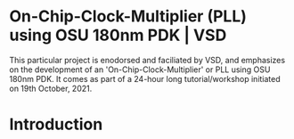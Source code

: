 # On-Chip-Clock-Multiplier (PLL) using OSU 180nm PDK  | VSD
This particular project is enodorsed and faciliated by VSD, and emphasizes on the development of an 'On-Chip-Clock-Multiplier' or PLL using OSU 180nm PDK. It comes as part of a 24-hour long tutorial/workshop initiated on 19th October, 2021.

# Introduction 

